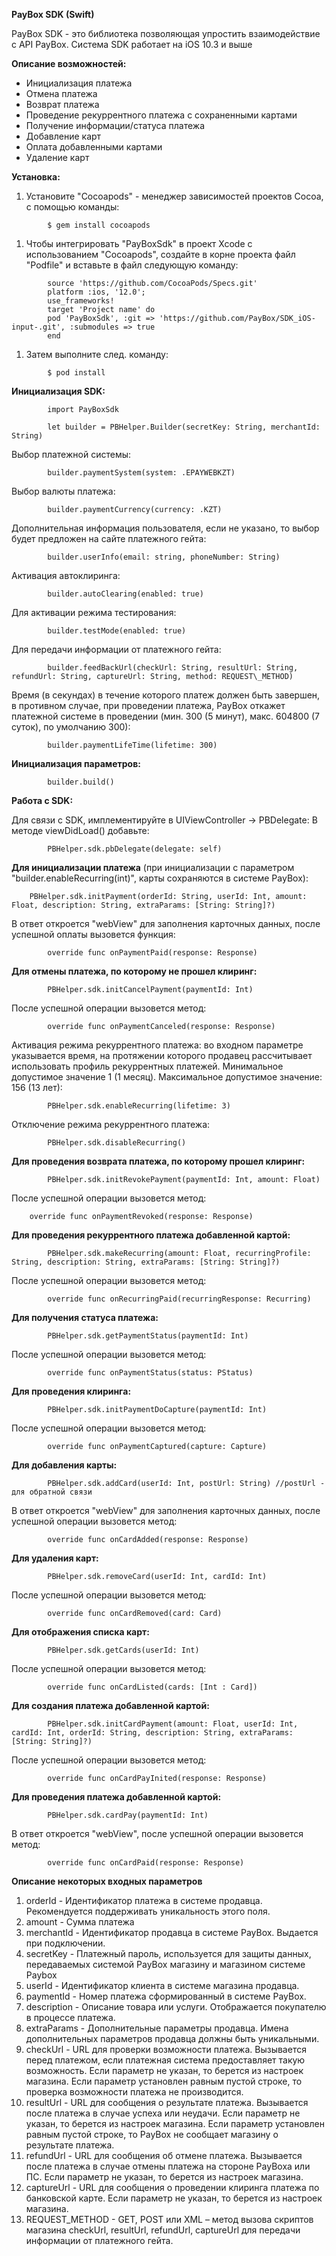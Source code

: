 **PayBox SDK (Swift)**

PayBox SDK - это библиотека позволяющая упростить взаимодействие с API PayBox. Система SDK работает на iOS 10.3 и выше

**Описание возможностей:**

- Инициализация платежа
- Отмена платежа
- Возврат платежа
- Проведение рекуррентного платежа с сохраненными картами
- Получение информации/статуса платежа
- Добавление карт
- Оплата добавленными картами
- Удаление карт

**Установка:**

1. Установите &quot;Cocoapods&quot; - менеджер зависимостей проектов Cocoa, с помощью команды:
```
        $ gem install cocoapods
```
1. Чтобы интегрировать &quot;PayBoxSdk&quot; в проект Xcode с использованием &quot;Cocoapods&quot;, создайте в корне проекта файл &quot;Podfile&quot; и вставьте в файл следующую команду:
```
        source 'https://github.com/CocoaPods/Specs.git' 
        platform :ios, '12.0';
        use_frameworks!
        target 'Project name' do
        pod 'PayBoxSdk', :git => 'https://github.com/PayBox/SDK_iOS-input-.git', :submodules => true
        end
```
1. Затем выполните след. команду:
```       
        $ pod install
```
**Инициализация SDK:**
```
        import PayBoxSdk

        let builder = PBHelper.Builder(secretKey: String, merchantId: String)
```
Выбор платежной системы:
```
        builder.paymentSystem(system: .EPAYWEBKZT)
```
Выбор валюты платежа:
```
        builder.paymentCurrency(currency: .KZT)
```
Дополнительная информация пользователя, если не указано, то выбор будет предложен на сайте платежного гейта:
```
        builder.userInfo(email: string, phoneNumber: String)
```
Активация автоклиринга:
```
        builder.autoClearing(enabled: true)
```
Для активации режима тестирования:
```
        builder.testMode(enabled: true)
```
Для передачи информации от платежного гейта:
```
        builder.feedBackUrl(checkUrl: String, resultUrl: String, refundUrl: String, captureUrl: String, method: REQUEST\_METHOD)
```
Время (в секундах) в течение которого платеж должен быть завершен, в противном случае, при проведении платежа, PayBox откажет платежной системе в проведении (мин. 300 (5 минут), макс. 604800 (7 суток), по умолчанию 300):
```
        builder.paymentLifeTime(lifetime: 300)
```

**Инициализация параметров:**
```
        builder.build()
```

**Работа с SDK:**

Для связи с SDK,  имплементируйте в UIViewController -> PBDelegate:
В методе viewDidLoad() добавьте:
```
        PBHelper.sdk.pbDelegate(delegate: self)
```
**Для инициализации платежа** (при инициализации с параметром &quot;builder.enableRecurring(int)&quot;, карты сохраняются в системе PayBox):

        PBHelper.sdk.initPayment(orderId: String, userId: Int, amount: Float, description: String, extraParams: [String: String]?)

В ответ откроется &quot;webView&quot; для заполнения карточных данных, после успешной оплаты вызовется функция:
```
        override func onPaymentPaid(response: Response)
```

**Для отмены платежа, по которому не прошел клиринг:**
```
        PBHelper.sdk.initCancelPayment(paymentId: Int)
```
После успешной операции вызовется метод:
```
        override func onPaymentCanceled(response: Response)
```
Активация режима рекуррентного платежа: во входном параметре указывается время, на протяжении которого продавец рассчитывает использовать профиль рекуррентных платежей. Минимальное допустимое значение 1 (1 месяц). Максимальное допустимое значение: 156 (13 лет):
```
        PBHelper.sdk.enableRecurring(lifetime: 3)
```
Отключение режима рекуррентного платежа:
```
        PBHelper.sdk.disableRecurring()
```

**Для проведения возврата платежа, по которому прошел клиринг:**
```
        PBHelper.sdk.initRevokePayment(paymentId: Int, amount: Float)
```
После успешной операции вызовется метод:

        override func onPaymentRevoked(response: Response)

**Для проведения рекуррентного платежа добавленной картой:**
```
        PBHelper.sdk.makeRecurring(amount: Float, recurringProfile: String, description: String, extraParams: [String: String]?)
```
После успешной операции вызовется метод:
```
        override func onRecurringPaid(recurringResponse: Recurring)
```

**Для получения статуса платежа:**
```
        PBHelper.sdk.getPaymentStatus(paymentId: Int)
```
После успешной операции вызовется метод:
```
        override func onPaymentStatus(status: PStatus)
```

**Для проведения клиринга:**
```
        PBHelper.sdk.initPaymentDoCapture(paymentId: Int)
```
После успешной операции вызовется метод:
```
        override func onPaymentCaptured(capture: Capture)
```

**Для добавления карты:**
```
        PBHelper.sdk.addCard(userId: Int, postUrl: String) //postUrl - для обратной связи
```
В ответ откроется &quot;webView&quot; для заполнения карточных данных, после успешной операции вызовется метод:
```
        override func onCardAdded(response: Response)
```

**Для удаления карт:**
```
        PBHelper.sdk.removeCard(userId: Int, cardId: Int)
```
После успешной операции вызовется метод:
```
        override func onCardRemoved(card: Card)
```

**Для отображения списка карт:**
```
        PBHelper.sdk.getCards(userId: Int)
```
После успешной операции вызовется метод:
```
        override func onCardListed(cards: [Int : Card])
```

**Для создания платежа добавленной картой:**
```
        PBHelper.sdk.initCardPayment(amount: Float, userId: Int, cardId: Int, orderId: String, description: String, extraParams: [String: String]?)
```
После успешной операции вызовется метод:
```
        override func onCardPayInited(response: Response)
```

**Для проведения платежа добавленной картой:**
```
        PBHelper.sdk.cardPay(paymentId: Int)
```
В ответ откроется &quot;webView&quot;, после успешной операции вызовется метод:
```
        override func onCardPaid(response: Response)
```

**Описание некоторых входных параметров**

1. orderId - Идентификатор платежа в системе продавца. Рекомендуется поддерживать уникальность этого поля.
2. amount - Сумма платежа
3. merchantId - Идентификатор продавца в системе PayBox. Выдается при подключении.
4. secretKey - Платежный пароль, используется для защиты данных, передаваемых системой PayBox магазину и магазином системе Paybox
5. userId - Идентификатор клиента в системе магазина продавца.
6. paymentId - Номер платежа сформированный в системе PayBox.
7. description - Описание товара или услуги. Отображается покупателю в процессе платежа.
8. extraParams - Дополнительные параметры продавца. Имена дополнительных параметров продавца должны быть уникальными. 
9. checkUrl - URL для проверки возможности платежа. Вызывается перед платежом, если платежная система предоставляет такую возможность. Если параметр не указан, то берется из настроек магазина. Если параметр установлен равным пустой строке, то проверка возможности платежа не производится.
10. resultUrl - URL для сообщения о результате платежа. Вызывается после платежа в случае успеха или неудачи. Если параметр не указан, то берется из настроек магазина. Если параметр установлен равным пустой строке, то PayBox не сообщает магазину о результате платежа.
11. refundUrl - URL для сообщения об отмене платежа. Вызывается после платежа в случае отмены платежа на стороне PayBoxа или ПС. Если параметр не указан, то берется из настроек магазина.
12. captureUrl - URL для сообщения о проведении клиринга платежа по банковской карте. Если параметр не указан, то берется из настроек магазина.
13. REQUEST_METHOD - GET, POST или XML – метод вызова скриптов магазина checkUrl, resultUrl, refundUrl, captureUrl для передачи информации от платежного гейта.
